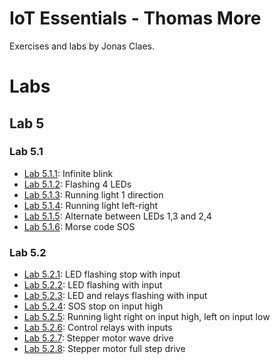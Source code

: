 # IoT Essentials - Thomas More
Exercises and labs by Jonas Claes.

# Labs
## Lab 5
### Lab 5.1
- [Lab 5.1.1](/labs/5/1/practice_1.py): Infinite blink
- [Lab 5.1.2](/labs/5/1/practice_2.py): Flashing 4 LEDs
- [Lab 5.1.3](/labs/5/1/practice_3.py): Running light 1 direction
- [Lab 5.1.4](/labs/5/1/practice_4.py): Running light left-right
- [Lab 5.1.5](/labs/5/1/practice_5.py): Alternate between LEDs 1,3 and 2,4
- [Lab 5.1.6](/labs/5/1/practice_6.py): Morse code SOS

### Lab 5.2
- [Lab 5.2.1](/labs/5/2/practice_1.py): LED flashing stop with input
- [Lab 5.2.2](/labs/5/2/practice_2.py): LED flashing with input
- [Lab 5.2.3](/labs/5/2/practice_3.py): LED and relays flashing with input
- [Lab 5.2.4](/labs/5/2/practice_4.py): SOS stop on input high
- [Lab 5.2.5](/labs/5/2/practice_5.py):
  Running light right on input high, left on input low
- [Lab 5.2.6](/labs/5/2/practice_6.py): Control relays with inputs
- [Lab 5.2.7](/labs/5/2/practice_7.py): Stepper motor wave drive
- [Lab 5.2.8](/labs/5/2/practice_8.py): Stepper motor full step drive
